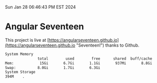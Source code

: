 Sun Jan 28 06:46:43 PM EST 2024

# Angular Seventeen


This project is live at [https://angularseventeen.github.io](https://angularseventeen.github.io "Seventeen!") thanks to Github.

```bash
System Memory
               total        used        free      shared  buff/cache   available
Mem:            15Gi       6.7Gi       1.1Gi       937Mi       8.8Gi       8.6Gi
Swap:          8.0Gi       1.7Gi       6.3Gi
System Storage
394M	.
```

